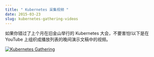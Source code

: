```yaml
---
title: " Kubernetes 采集视频 "
date: 2015-03-23
slug: kubernetes-gathering-videos
---
```



如果你错过了上个月在旧金山举行的 Kubernetes 大会，不要害怕!以下是在 YouTube 上组织成播放列表的晚间演示文稿中的视频。

[![Kubernetes Gathering](https://img.youtube.com/vi/q8lGZCKktYo/0.jpg)](https://www.youtube.com/playlist?list=PL69nYSiGNLP2FBVvSLHpJE8_6hRHW8Kxe)
